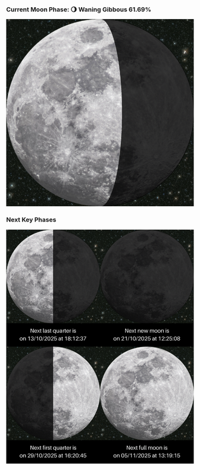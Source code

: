 ### Current Moon Phase: 🌖 Waning Gibbous 61.69%
![Moon Phase](moonphase.png)
### Next Key Phases
![Gallery](gallery.png)